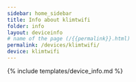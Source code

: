 ```yaml
---
sidebar: home_sidebar
title: Info about klimtwifi
folder: info
layout: deviceinfo
# name of the page (/{{permalink}}.html)
permalink: /devices/klimtwifi/
device: klimtwifi
---
```

{% include templates/device_info.md %}